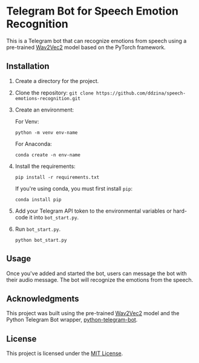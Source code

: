 # Telegram Bot for Speech Emotion Recognition

This is a Telegram bot that can recognize emotions from speech using a pre-trained [Wav2Vec2](https://huggingface.co/Aniemore/wav2vec2-xlsr-53-russian-emotion-recognition) model based on the PyTorch framework. 

## Installation

1. Create a directory for the project.
2. Clone the repository: `git clone https://github.com/ddzina/speech-emotions-recognition.git`
3. Create an environment: 

   For Venv:
   ```
   python -m venv env-name
   ```

   For Anaconda:
   ```
   conda create -n env-name
   ```
4. Install the requirements:

   ```
   pip install -r requirements.txt
   ```
   
   If you're using conda, you must first install `pip`: 
   
   ```
   conda install pip
   ```
   
5. Add your Telegram API token to the environmental variables or hard-code it into `bot_start.py`. 
6. Run `bot_start.py`.

   ```
   python bot_start.py
   ```

## Usage

Once you've added and started the bot, users can message the bot with their audio message. The bot will recognize the emotions from the speech.

## Acknowledgments

This project was built using the pre-trained [Wav2Vec2](https://huggingface.co/Aniemore/wav2vec2-xlsr-53-russian-emotion-recognition) model and the Python Telegram Bot wrapper, [python-telegram-bot](https://github.com/python-telegram-bot/python-telegram-bot). 

## License

This project is licensed under the [MIT License](LICENSE).
